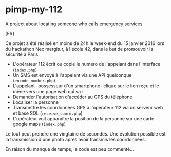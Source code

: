 # pimp-my-112
A project about locating someone who calls emergency services

[FR]

Ce projet a été réalisé en moins de 24h le week-end du 15 janvier 2016 lors du hackathon Nec mergitur, à l'école 42, dans le but de promouvoir la sécurité à Paris.

* L'opérateur 112 écrit ou copie le numéro de l'appelant dans l'interface (`index.php`)
* Un SMS est envoyé à l'appelant via une API quelconque (`encode_number.php`)
* L'appelant -possesseur d'un smartphone- clique sur le lien reçu et le mène vers une page web qui va :
 * Demander l'autorisation d'accéder au GPS du téléphone
 * Localiser la personne
 * Transmettre les coordonnées GPS à l'opérateur 112 via un serveur web et base SQL (`receive_coord.php`)
* L'opérateur voit apparaître la position de la personne sur une carte google maps (`index.php`)

Le tout peut prendre une vingtaine de secondes. Une évolution possible est la transmission d'une photo après avoir transmis les coordonnées.

En raison du manque de temps, le code est peu commenté...
